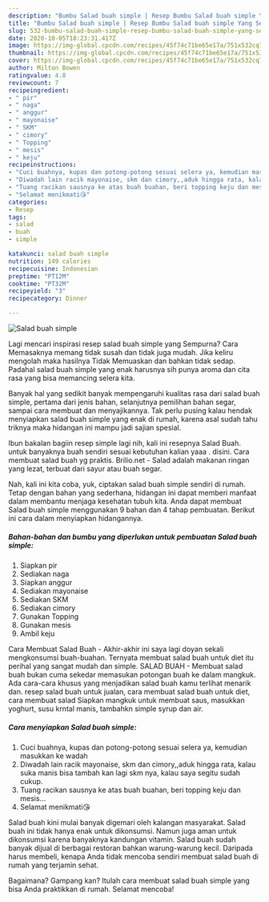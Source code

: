 ```yaml
---
description: "Bumbu Salad buah simple | Resep Bumbu Salad buah simple Yang Sempurna"
title: "Bumbu Salad buah simple | Resep Bumbu Salad buah simple Yang Sempurna"
slug: 532-bumbu-salad-buah-simple-resep-bumbu-salad-buah-simple-yang-sempurna
date: 2020-10-05T18:23:31.417Z
image: https://img-global.cpcdn.com/recipes/45f74c71be65e17a/751x532cq70/salad-buah-simple-foto-resep-utama.jpg
thumbnail: https://img-global.cpcdn.com/recipes/45f74c71be65e17a/751x532cq70/salad-buah-simple-foto-resep-utama.jpg
cover: https://img-global.cpcdn.com/recipes/45f74c71be65e17a/751x532cq70/salad-buah-simple-foto-resep-utama.jpg
author: Milton Bowen
ratingvalue: 4.8
reviewcount: 7
recipeingredient:
- " pir"
- " naga"
- " anggur"
- " mayonaise"
- " SKM"
- " cimory"
- " Topping"
- " mesis"
- " keju"
recipeinstructions:
- "Cuci buahnya, kupas dan potong-potong sesuai selera ya, kemudian masukkan ke wadah"
- "Diwadah lain racik mayonaise, skm dan cimory,,aduk hingga rata, kalau suka manis bisa tambah kan lagi skm nya, kalau saya segitu sudah cukup."
- "Tuang racikan sausnya ke atas buah buahan, beri topping keju dan mesis..."
- "Selamat menikmati😘"
categories:
- Resep
tags:
- salad
- buah
- simple

katakunci: salad buah simple 
nutrition: 149 calories
recipecuisine: Indonesian
preptime: "PT12M"
cooktime: "PT32M"
recipeyield: "3"
recipecategory: Dinner

---
```



![Salad buah simple](https://img-global.cpcdn.com/recipes/45f74c71be65e17a/751x532cq70/salad-buah-simple-foto-resep-utama.jpg)

Lagi mencari inspirasi resep salad buah simple yang Sempurna? Cara Memasaknya memang tidak susah dan tidak juga mudah. Jika keliru mengolah maka hasilnya Tidak Memuaskan dan bahkan tidak sedap. Padahal salad buah simple yang enak harusnya sih punya aroma dan cita rasa yang bisa memancing selera kita.

Banyak hal yang sedikit banyak mempengaruhi kualitas rasa dari salad buah simple, pertama dari jenis bahan, selanjutnya pemilihan bahan segar, sampai cara membuat dan menyajikannya. Tak perlu pusing kalau hendak menyiapkan salad buah simple yang enak di rumah, karena asal sudah tahu triknya maka hidangan ini mampu jadi sajian spesial.

Ibun bakalan bagiin resep simple lagi nih, kali ini resepnya Salad Buah. untuk banyaknya buah sendiri sesuai kebutuhan kalian yaaa . disini. Cara membuat salad buah yg praktis. Brilio.net - Salad adalah makanan ringan yang lezat, terbuat dari sayur atau buah segar.


Nah, kali ini kita coba, yuk, ciptakan salad buah simple sendiri di rumah. Tetap dengan bahan yang sederhana, hidangan ini dapat memberi manfaat dalam membantu menjaga kesehatan tubuh kita. Anda dapat membuat Salad buah simple menggunakan 9 bahan dan 4 tahap pembuatan. Berikut ini cara dalam menyiapkan hidangannya.

<!--inarticleads1-->

##### Bahan-bahan dan bumbu yang diperlukan untuk pembuatan Salad buah simple:

1. Siapkan  pir
1. Sediakan  naga
1. Siapkan  anggur
1. Sediakan  mayonaise
1. Sediakan  SKM
1. Sediakan  cimory
1. Gunakan  Topping
1. Gunakan  mesis
1. Ambil  keju


Cara Membuat Salad Buah - Akhir-akhir ini saya lagi doyan sekali mengkonsumsi buah-buahan. Ternyata membuat salad buah untuk diet itu perihal yang sangat mudah dan simple. SALAD BUAH - Membuat salad buah bukan cuma sekedar memasukan potongan buah ke dalam mangkuk. Ada cara-cara khusus yang menjadikan salad buah kamu terlihat menarik dan. resep salad buah untuk jualan, cara membuat salad buah untuk diet, cara membuat salad Siapkan mangkuk untuk membuat saus, masukkan yoghurt, susu krntal manis, tambahkn simple syrup dan air. 

<!--inarticleads2-->

##### Cara menyiapkan Salad buah simple:

1. Cuci buahnya, kupas dan potong-potong sesuai selera ya, kemudian masukkan ke wadah
1. Diwadah lain racik mayonaise, skm dan cimory,,aduk hingga rata, kalau suka manis bisa tambah kan lagi skm nya, kalau saya segitu sudah cukup.
1. Tuang racikan sausnya ke atas buah buahan, beri topping keju dan mesis...
1. Selamat menikmati😘


Salad buah kini mulai banyak digemari oleh kalangan masyarakat. Salad buah ini tidak hanya enak untuk dikonsumsi. Namun juga aman untuk dikonsumsi karena banyaknya kandungan vitamin. Salad buah sudah banyak dijual di berbagai restoran bahkan warung-warung kecil. Daripada harus membeli, kenapa Anda tidak mencoba sendiri membuat salad buah di rumah yang terjamin sehat. 

Bagaimana? Gampang kan? Itulah cara membuat salad buah simple yang bisa Anda praktikkan di rumah. Selamat mencoba!
